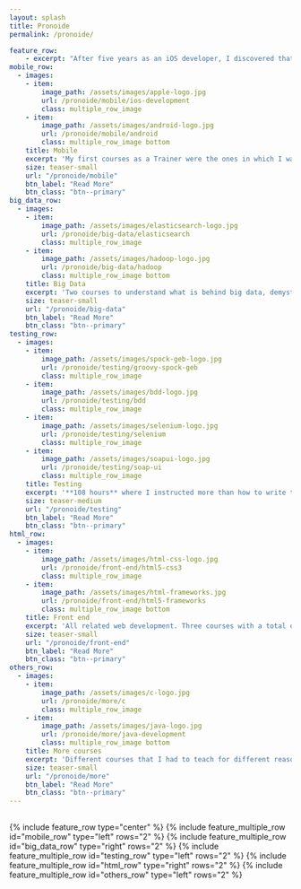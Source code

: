 ```yaml
---
layout: splash
title: Pronoide
permalink: /pronoide/

feature_row:
    - excerpt: "After five years as an iOS developer, I discovered that there were other paths to explore. By becoming a Trainer I wanted to learn all about what I didn't know. I was a Trainer for around **two years** and I can say that it was one of the most gratefull jobs I have ever done."
mobile_row:
  - images:
    - item:
        image_path: /assets/images/apple-logo.jpg
        url: /pronoide/mobile/ios-development
        class: multiple_row_image
    - item:
        image_path: /assets/images/android-logo.jpg
        url: /pronoide/mobile/android
        class: multiple_row_image bottom
    title: Mobile
    excerpt: 'My first courses as a Trainer were the ones in which I was more experienced. I taught **359 hours** of iOS and Android courses of a lot of different levels from the most basic to the most advanced ones.'
    size: teaser-small
    url: "/pronoide/mobile"
    btn_label: "Read More"
    btn_class: "btn--primary"
big_data_row:
  - images:
    - item:
        image_path: /assets/images/elasticsearch-logo.jpg
        url: /pronoide/big-data/elasticsearch
        class: multiple_row_image
    - item:
        image_path: /assets/images/hadoop-logo.jpg
        url: /pronoide/big-data/hadoop
        class: multiple_row_image bottom
    title: Big Data
    excerpt: 'Two courses to understand what is behind big data, demystify and master it. In both of them we tried to implement a real environment to learn how it works through the development. I gave **56 hours** of this kind of courses.'
    size: teaser-small
    url: "/pronoide/big-data"
    btn_label: "Read More"
    btn_class: "btn--primary"
testing_row:
  - images:
    - item:
        image_path: /assets/images/spock-geb-logo.jpg
        url: /pronoide/testing/groovy-spock-geb
        class: multiple_row_image
    - item:
        image_path: /assets/images/bdd-logo.jpg
        url: /pronoide/testing/bdd
        class: multiple_row_image
    - item:
        image_path: /assets/images/selenium-logo.jpg
        url: /pronoide/testing/selenium
        class: multiple_row_image
    - item:
        image_path: /assets/images/soapui-logo.jpg
        url: /pronoide/testing/soap-ui
        class: multiple_row_image
    title: Testing
    excerpt: '**108 hours** where I instructed more than how to write tests. From a BDD course to more specific topics like Selenium or SoapUI. As in all the courses I tried to build a real world enviroment and then test it. On the BDD course we followed the methodology from the conception of the idea to the test implementation.'
    size: teaser-medium
    url: "/pronoide/testing"
    btn_label: "Read More"
    btn_class: "btn--primary"
html_row:
  - images:
    - item:
        image_path: /assets/images/html-css-logo.jpg
        url: /pronoide/front-end/html5-css3
        class: multiple_row_image
    - item:
        image_path: /assets/images/html-frameworks.jpg
        url: /pronoide/front-end/html5-frameworks
        class: multiple_row_image bottom
    title: Front end
    excerpt: 'All related web development. Three courses with a total of **146 hours**. Basic HTML and CSS, new frameworks on HTML5, Angular, NodeJS.'
    size: teaser-small
    url: "/pronoide/front-end"
    btn_label: "Read More"
    btn_class: "btn--primary"
others_row:
  - images:
    - item:
        image_path: /assets/images/c-logo.jpg
        url: /pronoide/more/c 
        class: multiple_row_image
    - item:
        image_path: /assets/images/java-logo.jpg
        url: /pronoide/more/java-development
        class: multiple_row_image bottom
    title: More courses
    excerpt: 'Different courses that I had to teach for different reasons. C++, Java and Matlab with a total of **86 hours**'
    size: teaser-small
    url: "/pronoide/more"
    btn_label: "Read More"
    btn_class: "btn--primary"
---
```


<div style="margin-top:30px;">
  {% include feature_row type="center" %}
  {% include feature_multiple_row id="mobile_row" type="left" rows="2" %}
  {% include feature_multiple_row id="big_data_row" type="right" rows="2" %}
  {% include feature_multiple_row id="testing_row" type="left" rows="2" %}
  {% include feature_multiple_row id="html_row" type="right" rows="2" %}
  {% include feature_multiple_row id="others_row" type="left" rows="2" %}
</div>